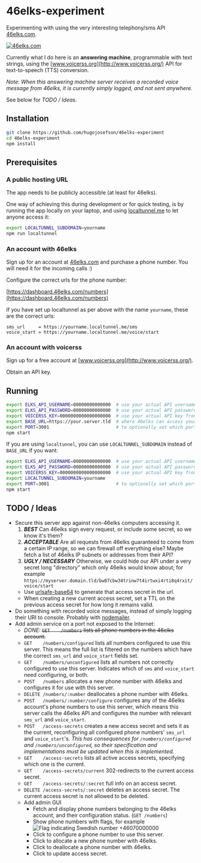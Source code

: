 # 46elks-experiment

Experimenting with using the very interesting telephony/sms API
[46elks.com](https://www.46elks.com/).

[<img src="http://www.46elks.com/images/media/46elks-horizontal.png" border="0" alt="46elks.com">](https://www.46elks.com/)

Currently what I do here is an **answering machine**, programmable with text
strings, using the [www.voicerss.org](http://www.voicerss.org/) API for
text-to-speech (TTS) conversion.

*Note: When this answering machine server receives a recorded voice message
from 46elks, it is currently simply logged, and not sent anywhere.*

See below for *TODO / Ideas*.

## Installation

```bash
git clone https://github.com/hugojosefson/46elks-experiment
cd 46elks-experiment
npm install
```

## Prerequisites

### A public hosting URL

The app needs to be publicly accessible (at least for 46elks).

One way of achieving this during development or for quick testing, is by
running the app locally on your laptop, and using
[localtunnel.me](https://localtunnel.me/) to let anyone access it:

```bash
export LOCALTUNNEL_SUBDOMAIN=yourname
npm run localtunnel
```

### An account with 46elks

Sign up for an account at [46elks.com](https://www.46elks.com/) and purchase a
phone number. You will need it for the incoming calls :)

Configure the correct urls for the phone number:
 
[https://dashboard.46elks.com/numbers](https://dashboard.46elks.com/numbers)

If you have set up localtunnel as per above with the name `yourname`, these are
the correct urls:

```
sms_url     = https://yourname.localtunnel.me/sms
voice_start = https://yourname.localtunnel.me/voice/start
```

### An account with voicerss

Sign up for a free account at [www.voicerss.org](http://www.voicerss.org/).

Obtain an API key.

## Running

```bash
export ELKS_API_USERNAME=00000000000000  # use your actual API username from dashboard.46elks.com
export ELKS_API_PASSWORD=00000000000000  # use your actual API password from dashboard.46elks.com
export VOICERSS_KEY=0000000000000000000  # use your actual API key from www.voicerss.org
export BASE_URL=https://your.server.tld  # where 46elks can access your server, without trailing slash
export PORT=3001                         # to optionally set which port your server should listen on (default is 3001)
npm start
```

If you are using `localtunnel`, you can use `LOCALTUNNEL_SUBDOMAIN` instead of `BASE_URL` if you want:

```bash
export ELKS_API_USERNAME=00000000000000  # use your actual API username from dashboard.46elks.com
export ELKS_API_PASSWORD=00000000000000  # use your actual API password from dashboard.46elks.com
export VOICERSS_KEY=0000000000000000000  # use your actual API key from www.voicerss.org
export LOCALTUNNEL_SUBDOMAIN=yourname
export PORT=3001                         # to optionally set which port your server should listen on (default is 3001)
npm start
```

## TODO / Ideas

  * Secure this server app against non-46elks computers accessing it.
    1. ***BEST*** Can 46elks sign every request, or include some secret, so we
    know it's them?
    2. ***ACCEPTABLE*** Are all requests from 46elks guaranteed to come from a
    certain IP range, so we can firewall off everything else? Maybe fetch a list
    of 46elks IP subnets or addresses from their API?
    3. ***UGLY / NECESSARY*** Otherwise, we could hide our API under a very
    secret long "directory" which only 46elks would know about; for example
    `https://myserver.domain.tld/bw87cbw34trinw7t4irtwxi4rti8q4rxit/voice/start`
      * Use [urlsafe-base64](https://www.npmjs.com/package/urlsafe-base64) to
      generate that access secret in the url.
      * When creating a new current access secret, set a TTL on the previous
      access secret for how long it remains valid.
  * Do something with recorded voice messages, instead of simply logging their
  URI to console. Probably with [nodemailer](https://www.npmjs.com/package/nodemailer).
  * Add admin service on a port not exposed to the Internet:
    * *DONE:* ~~`GET    /numbers` lists all phone numbers in the 46elks account.~~
    * `GET    /numbers/configured` lists all numbers configured to use this server.
    This means the full list is filtered on the numbers which have the correct
    `sms_url` and `voice_start` fields set.
    * `GET    /numbers/unconfigured` lists all numbers not correctly configured to
    use this server. Indicates which of `sms` and `voice_start` need
    configuring, or both. 
    * `POST   /numbers` allocates a new phone number with 46elks and configures
    it for use with this server.
    * `DELETE /numbers/:number` deallocates a phone number with 46elks.
    * `POST   /numbers/:number/configure` configures any of the 46elks account's
    phone numbers to use this server, which means this server calls the 46elks
    API and configures the number with relevant `sms_url` and `voice_start`.
    * `POST   /access-secrets` creates a new access secret and sets it as the
    current, reconfiguring all configured phone numbers' `sms_url` and
    `voice_start`'s. *This has consequences for `/numbers/configured` and
    `/numbers/unconfigured`, so their specification and implementations must be
    updated when this is implemented.*
    * `GET    /access-secrets` lists all active access secrets, specifying which
    one is the current.
    * `GET    /access-secrets/current` 302-redirects to the current access secret.
    * `GET    /access-secrets/:secret` full info on an access secret.
    * `DELETE /access-secrets/:secret` deletes an access secret. The current
    access secret is not allowed to be deleted.
    * Add admin GUI
      * Fetch and display phone numbers belonging to the 46elks account, and
      their configuration status. (`GET /numbers`)
      * Show phone numbers with flags, for example
      ![Flag indicating Swedish number](http://www.flag-cdn.com/flags/16/se.png)
      +46070000000
      * Click to configure a phone number to use this server.
      * Click to allocate a new phone number with 46elks.
      * Click to deallocate a phone number with 46elks.
      * Click to update access secret.